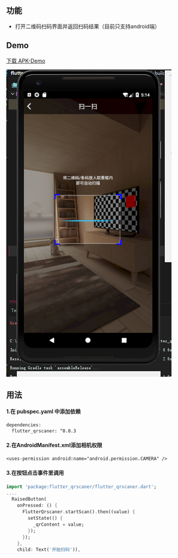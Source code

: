## 功能
- 打开二维码扫码界面并返回扫码结果（目前只支持android端）
## Demo
[下载 APK-Demo](https://fir.im/ayxt)

![](https://raw.githubusercontent.com/yah0130/flutter_qrscaner/master/%E6%88%AA%E5%9B%BE.png)
## 用法
#### 1.在 pubspec.yaml 中添加依赖
```
dependencies:
  flutter_qrscaner: ^0.0.3
```
#### 2.在AndroidManifest.xml添加相机权限
```
<uses-permission android:name="android.permission.CAMERA" />
```
#### 3.在按钮点击事件里调用
```dart
import 'package:flutter_qrscaner/flutter_qrscaner.dart';
....
  RaisedButton(
    onPressed: () {
      FlutterQrscaner.startScan().then((value) {
        setState(() {
          _qrContent = value;
        });
      });
    },
    child: Text('开始扫码')),
```
